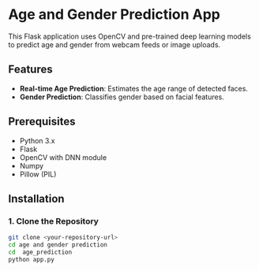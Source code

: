 # Age and Gender Prediction App

This Flask application uses OpenCV and pre-trained deep learning models to predict age and gender from webcam feeds or image uploads.

## Features
- **Real-time Age Prediction**: Estimates the age range of detected faces.
- **Gender Prediction**: Classifies gender based on facial features.

## Prerequisites
- Python 3.x
- Flask
- OpenCV with DNN module
- Numpy
- Pillow (PIL)

## Installation

### 1. Clone the Repository
```bash
git clone <your-repository-url>
cd age and gender prediction
cd  age_prediction 
python app.py